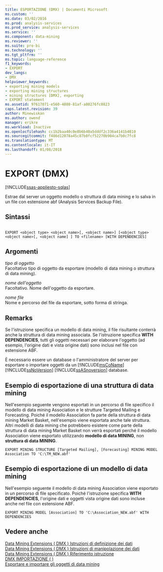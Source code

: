 ```yaml
---
title: ESPORTAZIONE (DMX) | Documenti Microsoft
ms.custom: ''
ms.date: 03/02/2016
ms.prod: analysis-services
ms.prod_service: analysis-services
ms.service: ''
ms.component: data-mining
ms.reviewer: ''
ms.suite: pro-bi
ms.technology: ''
ms.tgt_pltfrm: ''
ms.topic: language-reference
f1_keywords:
- EXPORT
dev_langs:
- DMX
helpviewer_keywords:
- exporting mining models
- exporting mining structures
- mining structures [DMX], exporting
- EXPORT statement
ms.assetid: 97617071-e560-4080-81af-a80276fc0823
caps.latest.revision: 39
author: Minewiskan
ms.author: owend
manager: erikre
ms.workload: Inactive
ms.openlocfilehash: cc1b2baa40c0e8b6b40a5dddf2c336a4141b4810
ms.sourcegitcommit: f486d12078a45c87b0fcf52270b904ca7b0c7fc8
ms.translationtype: MT
ms.contentlocale: it-IT
ms.lasthandoff: 01/08/2018
---
```

# <a name="export-dmx"></a>EXPORT (DMX)
[!INCLUDE[ssas-appliesto-sqlas](../includes/ssas-appliesto-sqlas.md)]

  Estrae dal server un oggetto modello o struttura di data mining e lo salva in un file con estensione abf (Analysis Services Backup File).  
  
## <a name="syntax"></a>Sintassi  
  
```  
  
EXPORT <object type> <object name>[, <object name>] [<object type> <object name>[, <object name] ] TO <filename> [WITH DEPENDENCIES]  
```  
  
## <a name="arguments"></a>Argomenti  
 *tipo di oggetto*  
 Facoltativo tipo di oggetto da esportare (modello di data mining o struttura di data mining).  
  
 *nome dell'oggetto*  
 Facoltativo. Nome dell'oggetto da esportare.  
  
 *nome file*  
 Nome e percorso del file da esportare, sotto forma di stringa.  
  
## <a name="remarks"></a>Remarks  
 Se l'istruzione specifica un modello di data mining, il file risultante conterrà anche la struttura di data mining associata. Se l'istruzione specifica **WITH DEPENDENCIES**, tutti gli oggetti necessari per elaborare l'oggetto (ad esempio, l'origine dati e vista origine dati) sono inclusi nel file con estensione ABF.  
  
 È necessario essere un database o l'amministratore del server per esportare o importare oggetti da un [!INCLUDE[msCoName](../includes/msconame-md.md)] [!INCLUDE[ssNoVersion](../includes/ssnoversion-md.md)] [!INCLUDE[ssASnoversion](../includes/ssasnoversion-md.md)] database.  
  
## <a name="export-mining-structure-example"></a>Esempio di esportazione di una struttura di data mining  
 Nell'esempio seguente vengono esportati in un percorso di file specifico il modello di data mining Association e le strutture Targeted Mailing e Forecasting. Poiché il modello Association fa parte della struttura di data mining Market Basket, nell'esempio viene esportata anche tale struttura. Altri modelli di data mining che potrebbero esistere come parte della struttura di data mining Market Basket non verrà esportati perché il modello Association viene esportato utilizzando **modello di data MINING**, non **struttura di data MINING**.  
  
```  
EXPORT MINING STRUCTURE [Targeted Mailing], [Forecasting] MINING MODEL Association TO 'C:\TM_NEW.abf'  
```  
  
## <a name="export-mining-model-example"></a>Esempio di esportazione di un modello di data mining  
 Nell'esempio seguente il modello di data mining Association viene esportato in un percorso di file specificato. Poiché l'istruzione specifica **WITH DEPENDENCIES**, l'origine dati e oggetti vista origine dati sono incluse anche nel file con estensione ABF.  
  
```  
EXPORT MINING MODEL [Association] TO 'C:\Association_NEW.abf' WITH DEPENDENCIES  
```  
  
## <a name="see-also"></a>Vedere anche  
 [Data Mining Extensions &#40; DMX &#41; Istruzioni di definizione dei dati](../dmx/dmx-statements-data-definition.md)   
 [Data Mining Extensions &#40; DMX &#41; Istruzioni di manipolazione dei dati](../dmx/dmx-statements-data-manipulation.md)   
 [Data Mining Extensions &#40; DMX &#41; Riferimento istruzione](../dmx/data-mining-extensions-dmx-statements.md)   
 [DMX IMPORTAZIONE &#40; &#41;](../dmx/import-dmx.md)   
 [Esportare e importare gli oggetti di data mining](../analysis-services/data-mining/export-and-import-data-mining-objects.md)  
  
  
